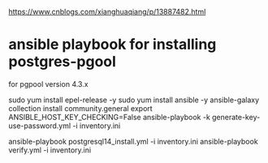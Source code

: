 https://www.cnblogs.com/xianghuaqiang/p/13887482.html

# ansible playbook for installing postgres-pgool
for pgpool version 4.3.x

sudo yum install epel-release -y
sudo yum install ansible -y
ansible-galaxy collection install community.general
export ANSIBLE_HOST_KEY_CHECKING=False
ansible-playbook -k generate-key-use-password.yml  -i inventory.ini


ansible-playbook postgresql14_install.yml -i inventory.ini
ansible-playbook verify.yml -i inventory.ini


